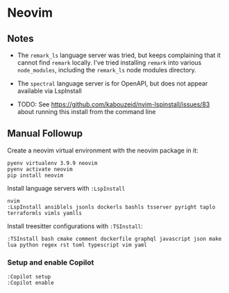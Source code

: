 # Neovim

## Notes

* The `remark_ls` language server was tried, but keeps complaining that it cannot
  find `remark` locally. I've tried installing `remark` into various
  `node_modules`, including the `remark_ls` node modules directory.

* The `spectral` language server is for OpenAPI, but does not appear available
  via LspInstall

* TODO: See https://github.com/kabouzeid/nvim-lspinstall/issues/83 about running this install from the command line


## Manual Followup

Create a neovim virtual environment with the neovim package in it:

```
pyenv virtualenv 3.9.9 neovim
pyenv activate neovim
pip install neovim
```

Install language servers with `:LspInstall`

```
nvim
:LspInstall ansiblels jsonls dockerls bashls tsserver pyright taplo terraformls vimls yamlls
```

Install treesitter configurations with `:TSInstall`:

```
:TSInstall bash cmake comment dockerfile graphql javascript json make lua python regex rst toml typescript vim yaml
```

### Setup and enable Copilot

```
:Copilot setup
:Copilot enable
```
